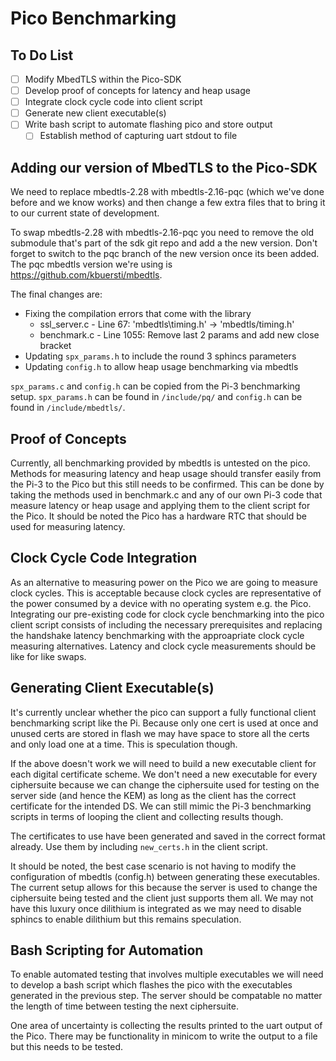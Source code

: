 # Pico Benchmarking

## To Do List
- [ ] Modify MbedTLS within the Pico-SDK
- [ ] Develop proof of concepts for latency and heap usage
- [ ] Integrate clock cycle code into client script
- [ ] Generate new client executable(s)
- [ ] Write bash script to automate flashing pico and store output
    - [ ] Establish method of capturing uart stdout to file

## Adding our version of MbedTLS to the Pico-SDK
We need to replace mbedtls-2.28 with mbedtls-2.16-pqc (which we've done before and we know works) and then change a few extra files that to bring it to our current state of development. 

To swap mbedtls-2.28 with mbedtls-2.16-pqc you need to remove the old submodule that's part of the sdk git repo and add a the new version. Don't forget to switch to the pqc branch of the new version once its been added. The pqc mbedtls version we're using is https://github.com/kbuersti/mbedtls.

The final changes are:

- Fixing the compilation errors that come with the  library
    - ssl_server.c - Line 67: 'mbedtls\timing.h' -> 'mbedtls/timing.h'
    - benchmark.c - Line 1055: Remove last 2 params and add new close bracket
- Updating `spx_params.h` to include the round 3 sphincs parameters
- Updating `config.h` to allow heap usage benchmarking via mbedtls

`spx_params.c` and `config.h` can be copied from the Pi-3 benchmarking setup. `spx_params.h` can be found in `/include/pq/` and `config.h` can be found in `/include/mbedtls/`.

## Proof of Concepts
Currently, all benchmarking provided by mbedtls is untested on the pico. Methods for measuring latency and heap usage should transfer easily from the Pi-3 to the Pico but this still needs to be confirmed. This can be done by taking the methods used in benchmark.c and any of our own Pi-3 code that measure latency or heap usage and applying them to the client script for the Pico. It should be noted the Pico has a hardware RTC that should be used for measuring latency.

## Clock Cycle Code Integration
As an alternative to measuring power on the Pico we are going to measure clock cycles. This is acceptable because clock cycles are representative of the power consumed by a device with no operating system e.g. the Pico. Integrating our pre-existing code for clock cycle benchmarking into the pico client script consists of including the necessary prerequisites and replacing the handshake latency benchmarking with the approapriate clock cycle measuring alternatives. Latency and clock cycle measurements should be like for like swaps.

## Generating Client Executable(s)
It's currently unclear whether the pico can support a fully functional client benchmarking script like the Pi. Because only one cert is used at once and unused certs are stored in flash we may have space to store all the certs and only load one at a time. This is speculation though.

If the above doesn't work we will need to build a new executable client for each digital certificate scheme. We don't need a new executable for every ciphersuite because we can change the ciphersuite used for testing on the server side (and hence the KEM) as long as the client has the correct certificate for the intended DS. We can still mimic the Pi-3 benchmarking scripts in terms of looping the client and collecting results though.

The certificates to use have been generated and saved in the correct format already. Use them by including `new_certs.h` in the client script.

It should be noted, the best case scenario is not having to modify the configuration of mbedtls (config.h) between generating these executables. The current setup allows for this because the server is used to change the ciphersuite being tested and the client just supports them all. We may not have this luxury once dilithium is integrated as we may need to disable sphincs to enable dilithium but this remains speculation.

## Bash Scripting for Automation
To enable automated testing that involves multiple executables we will need to develop a bash script which flashes the pico with the executables generated in the previous step. The server should be compatable no matter the length of time between testing the next ciphersuite. 

One area of uncertainty is collecting the results printed to the uart output of the Pico. There may be functionality in minicom to write the output to a file but this needs to be tested.